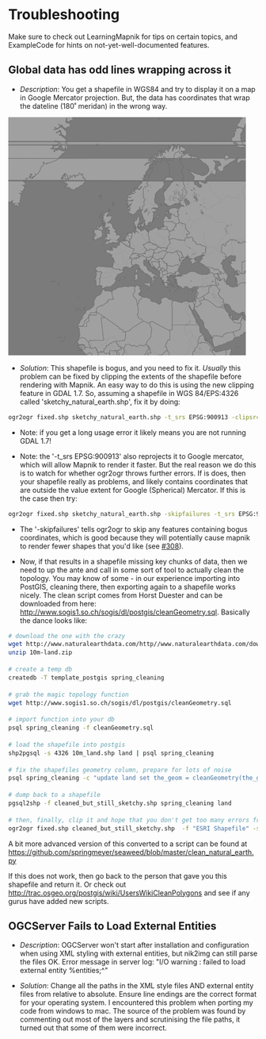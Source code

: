 <!-- Name: Troubleshooting -->
<!-- Version: 6 -->
<!-- Last-Modified: 2011/07/22 11:07:27 -->
<!-- Author: aengus -->

# Troubleshooting

Make sure to check out LearningMapnik for tips on certain topics, and ExampleCode for hints on not-yet-well-documented features.

## Global data has odd lines wrapping across it

* *Description*: You get a shapefile in WGS84 and try to display it on a map in Google Mercator projection. But, the data has coordinates that wrap the dateline (180˚ meridan) in the wrong way.

![](images/bogus_lines.png)

* *Solution*: This shapefile is bogus, and you need to fix it. *Usually* this problem can be fixed by clipping the extents of the shapefile before rendering with Mapnik. An easy way to do this is using the new clipping feature in GDAL 1.7. So, assuming a shapefile in WGS 84/EPS:4326 called 'sketchy_natural_earth.shp', fix it by doing:

```sh
ogr2ogr fixed.shp sketchy_natural_earth.shp -t_srs EPSG:900913 -clipsrc -180 -90 180 90
```

* Note: if you get a long usage error it likely means you are not running GDAL 1.7!

* Note: the '-t_srs EPSG:900913' also reprojects it to Google mercator, which will allow Mapnik to render it faster. But the real reason we do this is to watch for whether ogr2ogr throws further errors. If is does, then your shapefile really as problems, and likely contains coordinates that are outside the value extent for Google (Spherical) Mercator. If this is the case then try:

```sh
ogr2ogr fixed.shp sketchy_natural_earth.shp -skipfailures -t_srs EPSG:900913 -clipsrc -180 -90 180 90
```

* The '-skipfailures' tells ogr2ogr to skip any features containing bogus coordinates, which is good because they will potentially cause mapnik to render fewer shapes that you'd like (see [#308](https://github.com/mapnik/mapnik/issues/308)).

* Now, if that results in a shapefile missing key chunks of data, then we need to up the ante and call in some sort of tool to actually clean the topology. You may know of some - in our experience importing into PostGIS, cleaning there, then exporting again to a shapefile works nicely. The clean script comes from Horst Duester and can be downloaded from here: <http://www.sogis1.so.ch/sogis/dl/postgis/cleanGeometry.sql>. Basically the dance looks like:

```sh
# download the one with the crazy
wget http://www.naturalearthdata.com/http//www.naturalearthdata.com/download/10m/physical/10m-land.zip
unzip 10m-land.zip

# create a temp db
createdb -T template_postgis spring_cleaning

# grab the magic topology function
wget http://www.sogis1.so.ch/sogis/dl/postgis/cleanGeometry.sql

# import function into your db
psql spring_cleaning -f cleanGeometry.sql

# load the shapefile into postgis
shp2pgsql -s 4326 10m_land.shp land | psql spring_cleaning

# fix the shapefiles geometry column, prepare for lots of noise
psql spring_cleaning -c "update land set the_geom = cleanGeometry(the_geom);"

# dump back to a shapefile
pgsql2shp -f cleaned_but_still_sketchy.shp spring_cleaning land

# then, finally, clip it and hope that you don't get too many errors from og2ogr and your shapes look okay
ogr2ogr fixed.shp cleaned_but_still_sketchy.shp  -f "ESRI Shapefile" -skipfailures -t_srs EPSG:900913 -clipsrc -180 -90 180 90
```

A bit more advanced version of this converted to a script can be found at <https://github.com/springmeyer/seaweed/blob/master/clean_natural_earth.py>

If this does not work, then go back to the person that gave you this shapefile and return it. Or check out <http://trac.osgeo.org/postgis/wiki/UsersWikiCleanPolygons> and see if any gurus have added new scripts.

## OGCServer Fails to Load External Entities

* *Description*: OGCServer won't start after installation and configuration when using XML styling with external entities, but nik2img can still parse the files OK. Error message in server log: "I/O warning : failed to load external entity %entities;^"

* *Solution*: Change all the paths in the XML style files AND external entity files from relative to absolute. Ensure line endings are the correct format for your operating system.  I encountered this problem when porting my code from windows to mac.  The source of the problem was found by commenting out most of the layers and scrutinising the file paths, it turned out that some of them were incorrect.
